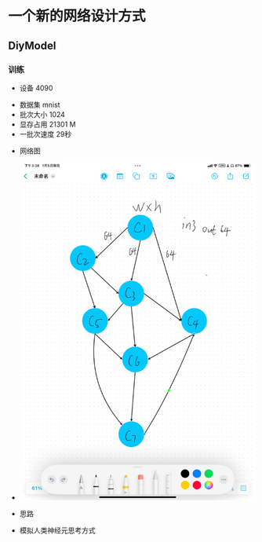 # 一个新的网络设计方式

## DiyModel

### 训练

* 设备 4090

- 数据集 mnist
- 批次大小 1024
- 显存占用 21301 M
- 一批次速度 29秒

* 网络图

- ![网络图.JPG](img/%E7%BD%91%E7%BB%9C%E5%9B%BE.JPG)

* 思路

- 模拟人类神经元思考方式